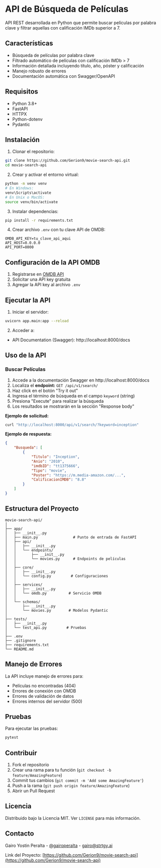 # API de Búsqueda de Películas

API REST desarrollada en Python que permite buscar películas por palabra clave y filtrar aquellas con calificación IMDb superior a 7.

## Características

- Búsqueda de películas por palabra clave
- Filtrado automático de películas con calificación IMDb > 7
- Información detallada incluyendo título, año, póster y calificación
- Manejo robusto de errores
- Documentación automática con Swagger/OpenAPI

## Requisitos

- Python 3.8+
- FastAPI
- HTTPX
- Python-dotenv
- Pydantic

## Instalación

1. Clonar el repositorio:
```bash
git clone https://github.com/Gerion9/movie-search-api.git
cd movie-search-api
```

2. Crear y activar el entorno virtual:
```bash
python -m venv venv
# En Windows:
venv\Scripts\activate
# En Unix o MacOS:
source venv/bin/activate
```

3. Instalar dependencias:
```bash
pip install -r requirements.txt
```

4. Crear archivo `.env` con tu clave API de OMDB:
```env
OMDB_API_KEY=tu_clave_api_aqui
API_HOST=0.0.0.0
API_PORT=8000
```

## Configuración de la API OMDB

1. Registrarse en [OMDB API](http://www.omdbapi.com/apikey.aspx)
2. Solicitar una API key gratuita
3. Agregar la API key al archivo `.env`

## Ejecutar la API

1. Iniciar el servidor:
```bash
uvicorn app.main:app --reload
```

2. Acceder a:
- API Documentation (Swagger): http://localhost:8000/docs


## Uso de la API

### Buscar Películas
1. Accede a la documentación Swagger en http://localhost:8000/docs
2. Localiza el **endpoint:** `GET /api/v1/search/`
3. Haz click en el botón "Try it out"
4. Ingresa el término de búsqueda en el campo `keyword` (string)
5. Presiona "Execute" para realizar la búsqueda
6. Los resultados se mostrarán en la sección "Response body"

**Ejemplo de solicitud:**
```bash
curl "http://localhost:8000/api/v1/search/?keyword=inception"
```

**Ejemplo de respuesta:**
```json
{
    "Busqueda": [
        {
            "Titulo": "Inception",
            "Anio": "2010",
            "imdbID": "tt1375666",
            "Tipo": "movie",
            "Poster": "https://m.media-amazon.com/...",
            "CalificacionIMDB": "8.8"
        }
    ]
}
```

## Estructura del Proyecto

```
movie-search-api/
│
├── app/
│   ├── __init__.py
│   ├── main.py                # Punto de entrada de FastAPI
│   ├── api/
│   │   ├── __init__.py
│   │   └── endpoints/
│   │       ├── __init__.py
│   │       └── movies.py      # Endpoints de películas
│   │
│   ├── core/
│   │   ├── __init__.py
│   │   └── config.py         # Configuraciones
│   │
│   ├── services/
│   │   ├── __init__.py
│   │   └── omdb.py          # Servicio OMDB
│   │
│   └── schemas/
│       ├── __init__.py
│       └── movies.py        # Modelos Pydantic
│
├── tests/
│   ├── __init__.py
│   └── test_api.py         # Pruebas
│
├── .env
├── .gitignore
├── requirements.txt
└── README.md
```

## Manejo de Errores

La API incluye manejo de errores para:
- Películas no encontradas (404)
- Errores de conexión con OMDB
- Errores de validación de datos
- Errores internos del servidor (500)

## Pruebas

Para ejecutar las pruebas:
```bash
pytest
```

## Contribuir

1. Fork el repositorio
2. Crear una rama para tu función (`git checkout -b feature/AmazingFeature`)
3. Commit tus cambios (`git commit -m 'Add some AmazingFeature'`)
4. Push a la rama (`git push origin feature/AmazingFeature`)
5. Abrir un Pull Request

## Licencia

Distribuido bajo la Licencia MIT. Ver `LICENSE` para más información.

## Contacto

Gairo Yostin Peralta - [@gairoperalta](https://www.linkedin.com/in/gairoperalta/) - gairo@strtgy.ai

Link del Proyecto: [https://github.com/Gerion9/movie-search-api](https://github.com/Gerion9/movie-search-api)
